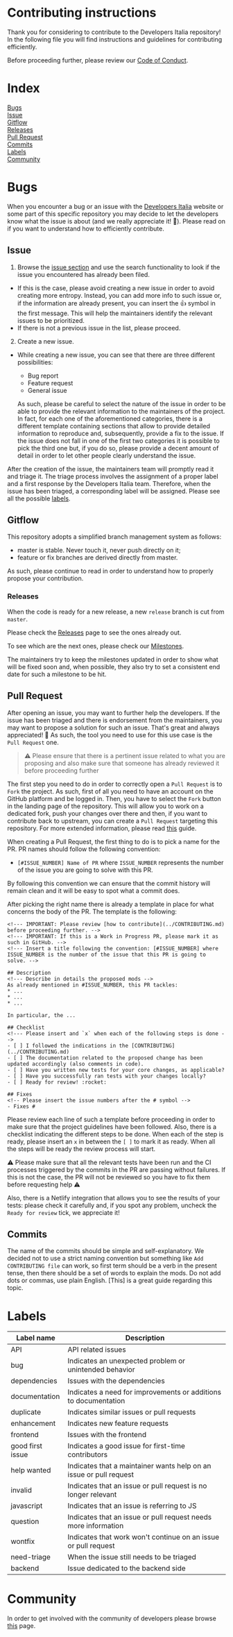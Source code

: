 # Contributing instructions

Thank you for considering to contribute to the Developers Italia repository!
In the following file you will find instructions and guidelines for
contributing efficiently. 

Before proceeding further, please review our [Code of Conduct](CODE_OF_CONDUCT.md).


# Index
[Bugs](#bugs)  
[Issue](#issue)  
[Gitflow](#gitflow)  
[Releases](#releases)  
[Pull Request](#pull-request)  
[Commits](#commits)  
[Labels](#labels)  
[Community](#community)   


# Bugs

When you encounter a bug or an issue with the [Developers Italia](https://developers.italia.it) website or some part of this specific repository you may decide to let the developers know what the issue is
about (and we really appreciate it! :rocket:).
Please read on if you want to understand how to efficiently contribute.

## Issue

1. Browse the [issue section](https://github.com/italia/developers.italia.it/issues) and use the search functionality to look if the
   issue you encountered has already been filed. 
  * If this is the case, please avoid creating a new issue in order to avoid
    creating more entropy. Instead, you can add more info to such issue or, if
    the information are already present, you can insert the :+1: symbol in the
    first message. This will help the maintainers identify the relevant issues
    to be prioritized. 
  * If there is not a previous issue in the list, please proceed.
2. Create a new issue.
  * While creating a new issue, you can see that there are three different
    possibilities: 
    * Bug report
    * Feature request
    * General issue

    As such, please be careful to select the nature of the issue in order to be
    able to provide the relevant information to the maintainers of the project. 
    In fact, for each one of the aforementioned categories, there is
    a different template containing sections that allow to provide detailed
    information to reproduce and, subsequently, provide a fix to the issue.
    If the issue does not fall in one of the first two categories it is
    possible to pick the third one but, if you do so, please provide a decent
    amount of detail in order to let other people clearly understand the issue.


After the creation of the issue, the maintainers team will promptly read it and triage it. The triage process involves the assignment of a proper label and a first response by the Developers Italia team.
Therefore, when the issue has been triaged, a corresponding label will be
assigned. Please see all the possible [labels](#labels). 

## Gitflow

This repository adopts a simplified branch management system as follows:

* master is stable. Never touch it, never push directly on it;
* feature or fix branches are derived directly from master.

As such, please continue to read in order to understand how to properly propose your contribution. 


### Releases

When the code is ready for a new release, a new `release` branch is cut from `master`. 

Please check the [Releases](https://github.com/italia/developers.italia.it/releases) page to see the ones already out. 

To see which are the next ones, please check our [Milestones](https://github.com/italia/developers.italia.it/milestones).

The maintainers try to keep the milestones updated in order to show what will be fixed soon and, when possible, they also try to set a consistent end date for such a milestone to be hit.


## Pull Request

After opening an issue, you may want to further help the developers. If the issue has been triaged and there is endorsement from the maintainers, you may want to propose a solution for such an issue. That's great and always appreciated! :rocket:
As such, the tool you need to use for this use case is the `Pull Request` one.

> :warning: Please ensure that there is a pertinent issue related to what you are proposing and also make sure that someone has already reviewed it before proceeding further

The first step you need to do in order to correctly open a `Pull Request` is to `Fork` the project. As such, first of all you need to have an account on the GitHub platform and be logged in. Then, you have to select the `Fork` button in the landing page of the repository. This will allow you to work on a dedicated fork, push your changes over there and then, if you want to contribute back to upstream, you can create a `Pull Request` targeting this repository. For more extended information, please read [this](https://help.github.com/articles/creating-a-pull-request-from-a-fork/) guide.

When creating a Pull Request, the first thing to do is to pick a name for the PR.
PR names should follow the following convention:

* `[#ISSUE_NUMBER] Name of PR` where `ISSUE_NUMBER` represents the number of the issue you are going to solve with this PR.

By following this convention we can ensure that the commit history will remain clean and it will be easy to spot what a commit does. 

After picking the right name there is already a template in place for what concerns the body of the PR.
The template is the following:

```
<!--- IMPORTANT: Please review [how to contribute](../CONTRIBUTING.md) before proceeding further. -->
<!--- IMPORTANT: If this is a Work in Progress PR, please mark it as such in GitHub. -->
<!--- Insert a title following the convention: [#ISSUE_NUMBER] where ISSUE_NUMBER is the number of the issue that this PR is going to solve. -->

## Description
<!--- Describe in details the proposed mods -->
As already mentioned in #ISSUE_NUMBER, this PR tackles:
* ...
* ...
* ...

In particular, the ...

## Checklist
<!--- Please insert and `x` when each of the following steps is done -->
- [ ] I followed the indications in the [CONTRIBUTING](../CONTRIBUTING.md)
- [ ] The documentation related to the proposed change has been updated accordingly (also comments in code).
- [ ] Have you written new tests for your core changes, as applicable?
- [ ] Have you successfully ran tests with your changes locally?
- [ ] Ready for review! :rocket:

## Fixes
<!-- Please insert the issue numbers after the # symbol -->
- Fixes #
```

Please review each line of such a template before proceeding in order to make sure that the project guidelines have been followed. 
Also, there is a checklist indicating the different steps to be done. When each of the step is ready, please insert an `x` in between the `[ ]` to mark it as ready.
When all the steps will be ready the review process will start.

:warning: Please make sure that all the relevant tests have been run and the CI processes triggered by the commits in the PR are passing without failures. If this is not the case, the PR will not be reviewed so you have to fix them before requesting help :warning:

Also, there is a Netlify integration that allows you to see the results of your tests: please check it carefully and, if you spot any problem, uncheck the `Ready for review` tick, we appreciate it!

## Commits

The name of the commits should be simple and self-explanatory. We decided not to use a strict naming convention but something like `Add CONTRIBUTING file` can work, so first term should be a verb in the present tense, then there should be a set of words to explain the mods. Do not add dots or commas, use plain English. [This] is a great guide regarding this topic.


# Labels
| Label name | Description
| --- | --- |
| API | API related issues |
| bug | Indicates an unexpected problem or unintended behavior
| dependencies | Issues with the dependencies
| documentation | Indicates a need for improvements or additions to documentation
| duplicate | Indicates similar issues or pull requests
| enhancement |  Indicates new feature requests
| frontend | Issues with the frontend
| good first issue | Indicates a good issue for first-time contributors
| help wanted | Indicates that a maintainer wants help on an issue or pull request
| invalid | Indicates that an issue or pull request is no longer relevant
| javascript | Indicates that an issue is referring to JS
| question | Indicates that an issue or pull request needs more information
| wontfix | Indicates that work won't continue on an issue or pull request
| need-triage | When the issue still needs to be triaged
| backend | Issue dedicated to the backend side

# Community

In order to get involved with the community of developers please browse [this](https://developers.italia.it/en/get-involved/) page.
